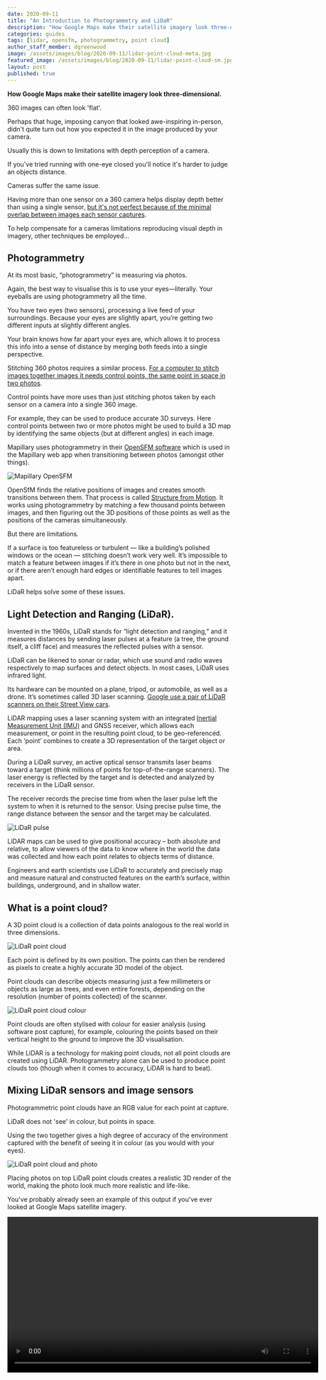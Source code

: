 ```yaml
---
date: 2020-09-11
title: "An Introduction to Photogrammetry and LiDaR"
description: "How Google Maps make their satellite imagery look three-dimensional."
categories: guides
tags: [lidar, opensfm, photogrammetry, point cloud]
author_staff_member: dgreenwood
image: /assets/images/blog/2020-09-11/lidar-point-cloud-meta.jpg
featured_image: /assets/images/blog/2020-09-11/lidar-point-cloud-sm.jpg
layout: post
published: true
---
```


**How Google Maps make their satellite imagery look three-dimensional.**

360 images can often look 'flat'.

Perhaps that huge, imposing canyon that looked awe-inspiring in-person, didn't quite turn out how you expected it in the image produced by your camera.

Usually this is down to limitations with depth perception of a camera.

If you've tried running with one-eye closed you'll notice it's harder to judge an objects distance.

Cameras suffer the same issue.

Having more than one sensor on a 360 camera helps display depth better than using a single sensor, [but it's not perfect because of the minimal overlap between images each sensor captures](/blog/2020/how-does-360-stitching-software-work).

To help compensate for a cameras limitations reproducing visual depth in imagery, other techniques be employed...

## Photogrammetry

At its most basic, “photogrammetry” is measuring via photos.

Again, the best way to visualise this is to use your eyes—literally. Your eyeballs are using photogrammetry all the time.

You have two eyes (two sensors), processing a live feed of your surroundings. Because your eyes are slightly apart, you’re getting two different inputs at slightly different angles. 

Your brain knows how far apart your eyes are, which allows it to process this info into a sense of distance by merging both feeds into a single perspective.

Stitching 360 photos requires a similar process. [For a computer to stitch images together images it needs control points, the same point in space in two photos](/blog/2020/how-does-360-stitching-software-work).

Control points have more uses than just stitching photos taken by each sensor on a camera into a single 360 image.

For example, they can be used to produce accurate 3D surveys. Here control points between two or more photos might be used to build a 3D map by identifying the same objects (but at different angles) in each image.

Mapillary uses photogrammetry in their [OpenSFM software](https://github.com/mapillary/OpenSfM) which is used in the Mapillary web app when transitioning between photos (amongst other things).

<img class="img-fluid" src="/assets/images/blog/2020-09-11/openSFM.png" alt="Mapillary OpenSFM" title="openSFM" />

OpenSfM finds the relative positions of images and creates smooth transitions between them. That process is called [Structure from Motion](https://en.wikipedia.org/wiki/Structure_from_motion). It works using photogrammetry by matching a few thousand points between images, and then figuring out the 3D positions of those points as well as the positions of the cameras simultaneously.

But there are limitations.

If a surface is too featureless or turbulent — like a building’s polished windows or the ocean — stitching doesn’t work very well. It’s impossible to match a feature between images if it’s there in one photo but not in the next, or if there aren’t enough hard edges or identifiable features to tell images apart.

LiDaR helps solve some of these issues.

## Light Detection and Ranging (LiDaR).

Invented in the 1960s, LiDaR stands for “light detection and ranging,” and it measures distances by sending laser pulses at a feature (a tree, the ground itself, a cliff face) and measures the reflected pulses with a sensor.

LiDaR can be likened to sonar or radar, which use sound and radio waves respectively to map surfaces and detect objects. In most cases, LiDaR uses infrared light.

Its hardware can be mounted on a plane, tripod, or automobile, as well as a drone. It’s sometimes called 3D laser scanning. [Google use a pair of LiDaR scanners on their Street View cars](/blog/2020/google-street-view-cameras-more-than-meets-the-eye).

LiDAR mapping uses a laser scanning system with an integrated [Inertial Measurement Unit (IMU)](/blog/2020/360-camera-sensors-imu-accelerometer-gyroscope-magnetometer) and GNSS receiver, which allows each measurement, or point in the resulting point cloud, to be geo-referenced. Each ‘point’ combines to create a 3D representation of the target object or area.

During a LiDaR survey, an active optical sensor transmits laser beams toward a target (think millions of points for top-of-the-range scanners). The laser energy is reflected by the target and is detected and analyzed by receivers in the LiDaR sensor.

The receiver records the precise time from when the laser pulse left the system to when it is returned to the sensor. Using precise pulse time, the range distance between the sensor and the target may be calculated.

<img class="img-fluid" src="/assets/images/blog/2020-09-11/lidar-pulse.png" alt="LiDaR pulse" title="LiDaR pulse" />

LiDAR maps can be used to give positional accuracy – both absolute and relative, to allow viewers of the data to know where in the world the data was collected and how each point relates to objects terms of distance.

Engineers and earth scientists use LiDaR to accurately and precisely map and measure natural and constructed features on the earth’s surface, within buildings, underground, and in shallow water.

## What is a point cloud?

A 3D point cloud is a collection of data points analogous to the real world in three dimensions.

<img class="img-fluid" src="/assets/images/blog/2020-09-11/lidar-point-cloud-sm.jpg" alt="LiDaR point cloud" title="LiDaR point cloud" />

Each point is defined by its own position. The points can then be rendered as pixels to create a highly accurate 3D model of the object.

Point clouds can describe objects measuring just a few millimeters or objects as large as trees, and even entire forests, depending on the resolution (number of points collected) of the scanner.

<img class="img-fluid" src="/assets/images/blog/2020-09-11/lidar-point-cloud-colour.jpg" alt="LiDaR point cloud colour" title="LiDaR point cloud colour" />

Point clouds are often stylised with colour for easier analysis (using software post capture), for example, colouring the points based on their vertical height to the ground to improve the 3D visualisation.

While LiDAR is a technology for making point clouds, not all point clouds are created using LiDAR. Photogrammetry alone can be used to produce point clouds too (though when it comes to accuracy, LiDAR is hard to beat).

## Mixing LiDaR sensors and image sensors

Photogrammetric point clouds have an RGB value for each point at capture.

LiDaR does not 'see' in colour, but points in space.

Using the two together gives a high degree of accuracy of the environment captured with the benefit of seeing it in colour (as you would with your eyes).

<img class="img-fluid" src="/assets/images/blog/2020-09-11/lidar-point-cloud-photo.jpg" alt="LiDaR point cloud and photo" title="LiDaR point cloud and photo" />

Placing photos on top LiDaR point clouds creates a realistic 3D render of the world, making the photo look much more realistic and life-like.

You've probably already seen an example of this output if you've ever looked at Google Maps satellite imagery.

<video controls autoplay loop width="700">

<source src="/assets/images/blog/2020-09-11/Google_Maps_lidar_photogrammetry.webm"
			            type="video/webm">

Sorry, your browser doesn't support embedded videos.
</video>

If not, [check it out for yourself](https://www.google.co.uk/maps/@51.4375236,-0.2691873,92m/data=!3m1!1e3).

With the cost of LiDaR having reduced significantly in recent years due to increased adoption and usage ([the latest iPads include a low resolution LiDaR scanner](https://www.theverge.com/2020/4/16/21223626/ipad-pro-halide-camera-lidar-sensor-augmented-reality-scanning)), we don't think it will be long until this technology is bundled into 360 cameras too...
